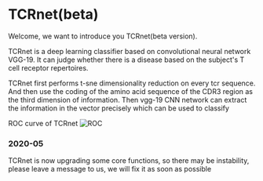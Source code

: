 # TCRnet(beta)

Welcome, we want to introduce you TCRnet(beta version).

 TCRnet is a deep learning classifier based on convolutional neural network VGG-19. It can judge whether there is a disease based on the  subject's T cell receptor repertoires.
 
 
 TCRnet first performs t-sne dimensionality reduction on every tcr sequence. And then use the coding of the amino acid sequence of the CDR3 region as the third dimension of information. Then vgg-19 CNN network can extract the information in the vector precisely which can be used to classify
 
 ROC curve of TCRnet
 ![ROC](https://gitee.com/huhansan666666/picture/raw/master/img/20200612225711.png)

### 2020-05
TCRnet is now upgrading some core functions, so there may be instability, please leave a message to us, we will fix it as soon as possible
